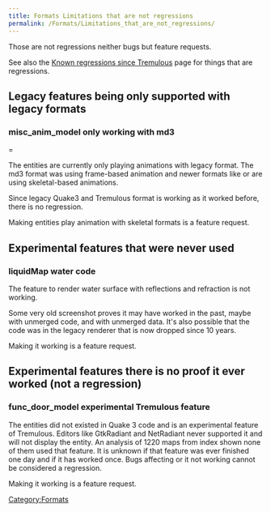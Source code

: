 ```yaml
---
title: Formats Limitations that are not regressions
permalink: /Formats/Limitations_that_are_not_regressions/
---
```


Those are not regressions neither bugs but feature requests.

See also the [Known regressions since
Tremulous](Formats_Known_regressions_since_Tremulous "wikilink") page
for things that are regressions.

## Legacy features being only supported with legacy formats

### misc_anim_model only working with md3

=

The entities are currently only playing animations with legacy format.
The md3 format was using frame-based animation and newer formats like or
are using skeletal-based animations.

Since legacy Quake3 and Tremulous format is working as it worked before,
there is no regression.

Making entities play animation with skeletal formats is a feature
request.

## Experimental features that were never used

### liquidMap water code

The feature to render water surface with reflections and refraction is
not working.

Some very old screenshot proves it may have worked in the past, maybe
with unmerged code, and with unmerged data. It's also possible that the
code was in the legacy renderer that is now dropped since 10 years.

Making it working is a feature request.

## Experimental features there is no proof it ever worked (not a regression)

### func_door_model experimental Tremulous feature

The entities did not existed in Quake 3 code and is an experimental
feature of Tremulous. Editors like GtkRadiant and NetRadiant never
supported it and will not display the entity. An analysis of 1220 maps
from index shown none of them used that feature. It is unknown if that
feature was ever finished one day and if it has worked once. Bugs
affecting or it not working cannot be considered a regression.

Making it working is a feature request.

[Category:Formats](Category:Formats "wikilink")